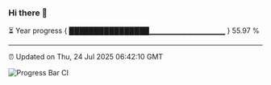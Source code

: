 ### Hi there 👋

⏳ Year progress { ████████████████▁▁▁▁▁▁▁▁▁▁▁▁▁▁ } 55.97 %

---

⏰ Updated on Thu, 24 Jul 2025 06:42:10 GMT

![Progress Bar CI](https://github.com/DhruviPatel157/GitHub-Actions-Demo/workflows/Progress%20Bar%20CI/badge.svg)
